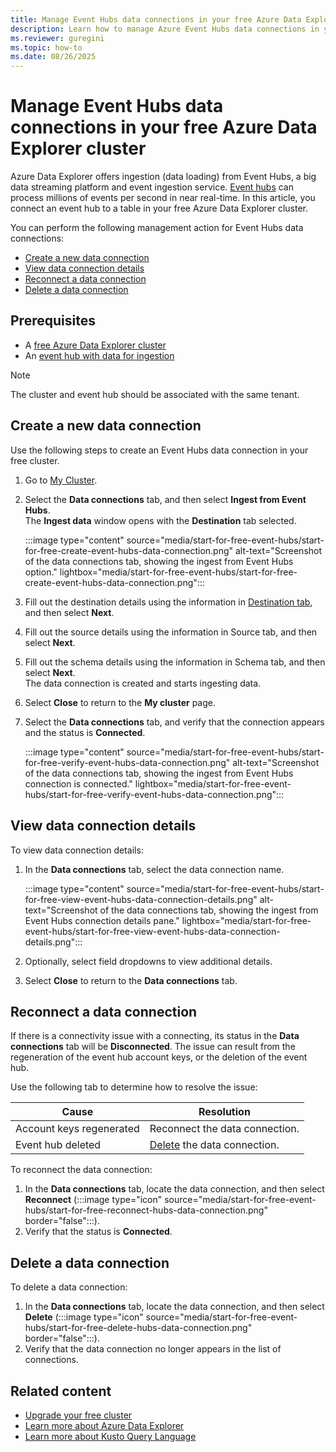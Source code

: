 ```yaml
---
title: Manage Event Hubs data connections in your free Azure Data Explorer cluster.
description: Learn how to manage Azure Event Hubs data connections in your free cluster.
ms.reviewer: guregini
ms.topic: how-to
ms.date: 08/26/2025
---
```


# Manage Event Hubs data connections in your free Azure Data Explorer cluster

Azure Data Explorer offers ingestion (data loading) from Event Hubs, a big data streaming platform and event ingestion service. [Event hubs](/azure/event-hubs/event-hubs-about) can process millions of events per second in near real-time. In this article, you connect an event hub to a table in your free Azure Data Explorer cluster.

You can perform the following management action for Event Hubs data connections:

- [Create a new data connection](#create-a-new-data-connection)
- [View data connection details](#view-data-connection-details)
- [Reconnect a data connection](#reconnect-a-data-connection)
- [Delete a data connection](#delete-a-data-connection)

## Prerequisites

- A [free Azure Data Explorer cluster](start-for-free-web-ui.md)
- An [event hub with data for ingestion](/azure/event-hubs/event-hubs-about)

> [!NOTE]
> The cluster and event hub should be associated with the same tenant.

## Create a new data connection

Use the following steps to create an Event Hubs data connection in your free cluster.

1. Go to [My Cluster](https://aka.ms/kustofree).

1. Select the **Data connections** tab, and then select **Ingest from Event Hubs**.  
    The **Ingest data** window opens with the **Destination** tab selected.

    :::image type="content" source="media/start-for-free-event-hubs/start-for-free-create-event-hubs-data-connection.png" alt-text="Screenshot of the data connections tab, showing the ingest from Event Hubs option." lightbox="media/start-for-free-event-hubs/start-for-free-create-event-hubs-data-connection.png":::

1. Fill out the destination details using the information in [Destination tab](create-event-hubs-connection.md?tabs=portalEH#create-an-event-hub-data-connection), and then select **Next**.
1. Fill out the source details using the information in Source tab, and then select **Next**.
1. Fill out the schema details using the information in Schema tab, and then select **Next**.  
    The data connection is created and starts ingesting data.
1. Select **Close** to return to the **My cluster** page.
1. Select the **Data connections** tab, and verify that the connection appears and the status is **Connected**.

    :::image type="content" source="media/start-for-free-event-hubs/start-for-free-verify-event-hubs-data-connection.png" alt-text="Screenshot of the data connections tab, showing the ingest from Event Hubs connection is connected." lightbox="media/start-for-free-event-hubs/start-for-free-verify-event-hubs-data-connection.png":::

## View data connection details

To view data connection details:

1. In the **Data connections** tab, select the data connection name.

    :::image type="content" source="media/start-for-free-event-hubs/start-for-free-view-event-hubs-data-connection-details.png" alt-text="Screenshot of the data connections tab, showing the ingest from Event Hubs connection details pane." lightbox="media/start-for-free-event-hubs/start-for-free-view-event-hubs-data-connection-details.png":::

1. Optionally, select field dropdowns to view additional details.
1. Select **Close** to return to the **Data connections** tab.

## Reconnect a data connection

If there is a connectivity issue with a connecting, its status in the **Data connections** tab will be **Disconnected**. The issue can result from the regeneration of the event hub account keys, or the deletion of the event hub.

Use the following tab to determine how to resolve the issue:

| Cause | Resolution |
| --- | --- |
| Account keys regenerated | Reconnect the data connection. |
| Event hub deleted | [Delete](#delete-a-data-connection) the data connection. |

To reconnect the data connection:

1. In the **Data connections** tab, locate the data connection, and then select **Reconnect** (:::image type="icon" source="media/start-for-free-event-hubs/start-for-free-reconnect-hubs-data-connection.png" border="false":::).
1. Verify that the status is **Connected**.

## Delete a data connection

To delete a data connection:

1. In the **Data connections** tab, locate the data connection, and then select **Delete** (:::image type="icon" source="media/start-for-free-event-hubs/start-for-free-delete-hubs-data-connection.png" border="false":::).
1. Verify that the data connection no longer appears in the list of connections.

## Related content

- [Upgrade your free cluster](start-for-free-upgrade.md)
- [Learn more about Azure Data Explorer](data-explorer-overview.md)
- [Learn more about Kusto Query Language](/kusto/query/index?view=azure-data-explorer&preserve-view=true)
